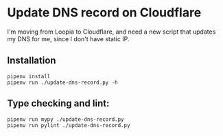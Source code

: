 # Update DNS record on Cloudflare

I'm moving from Loopia to Cloudflare, and need a new script that updates my DNS for me, since I don't have static IP.

## Installation

```shell
pipenv install
pipenv run ./update-dns-record.py -h
```

## Type checking and lint:

```shell
pipenv run mypy ./update-dns-record.py
pipenv run pylint ./update-dns-record.py
```
